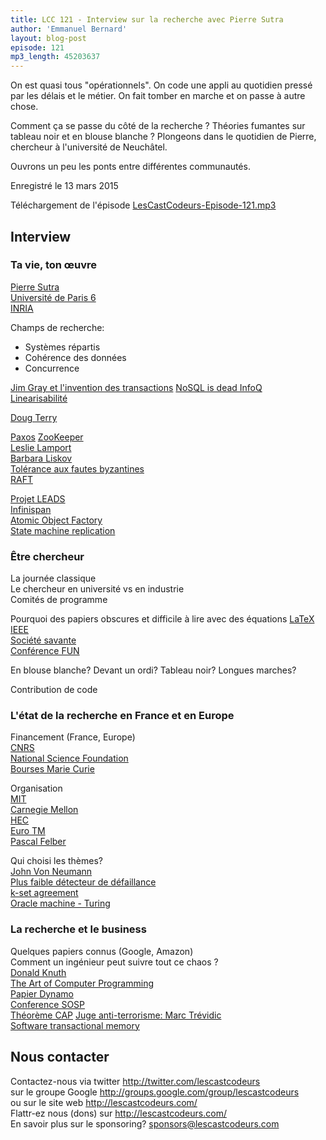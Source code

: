 ```yaml
---
title: LCC 121 - Interview sur la recherche avec Pierre Sutra
author: 'Emmanuel Bernard'
layout: blog-post
episode: 121
mp3_length: 45203637
---
```

On est quasi tous "opérationnels".
On code une appli au quotidien pressé par les délais et le métier.
On fait tomber en marche et on passe à autre chose.

Comment ça se passe du côté de la recherche ?
Théories fumantes sur tableau noir et en blouse blanche ?
Plongeons dans le quotidien de Pierre, chercheur à l'université de Neuchâtel.

Ouvrons un peu les ponts entre différentes communautés.

Enregistré le 13 mars 2015

Téléchargement de l'épisode [LesCastCodeurs-Episode-121.mp3](http://traffic.libsyn.com/lescastcodeurs/LesCastCodeurs-Episode-121.mp3)  

## Interview

### Ta vie, ton œuvre

[Pierre Sutra](https://sites.google.com/site/0track/)  
[Université de Paris 6](http://www.lip6.fr/?LANG=fr)  
[INRIA](http://www.inria.fr/)  

Champs de recherche:

* Systèmes répartis
* Cohérence des données
* Concurrence

[Jim Gray et l'invention des transactions](https://en.wikipedia.org/wiki/Jim_Gray_\(computer_scientist\))  
[NoSQL is dead InfoQ](http://www.infoq.com/presentations/nosql-commonalities)  
[Linearisabilité](https://en.wikipedia.org/wiki/Linearizability)  

[Doug Terry](http://www.odbms.org/2014/05/doug-terry-microsoft-research-silicon-valley-lab/)  

[Paxos](https://en.wikipedia.org/wiki/Paxos_\(computer_science\))  
[ZooKeeper](https://cwiki.apache.org/confluence/display/ZOOKEEPER/ProjectDescription)  
[Leslie Lamport](https://en.wikipedia.org/wiki/Leslie_Lamport)  
[Barbara Liskov](https://en.wikipedia.org/wiki/Barbara_Liskov)  
[Tolérance aux fautes byzantines](https://en.wikipedia.org/wiki/Byzantine_fault_tolerance)  
[RAFT](https://en.wikipedia.org/wiki/Raft_\(computer_science\))  

[Projet LEADS](http://www.leads-project.eu)  
[Infinispan](http://infinispan.org)  
[Atomic Object Factory](http://blog.infinispan.org/2015/01/a-factory-of-atomic-objects.html)  
[State machine replication](https://en.wikipedia.org/wiki/State_machine_replication)  

### Être chercheur

La journée classique  
Le chercheur en université vs en industrie  
Comités de programme  

Pourquoi des papiers obscures et difficile à lire avec des équations
[LaTeX](https://en.wikipedia.org/wiki/LaTeX)  
[IEEE](https://en.wikipedia.org/wiki/Institute_of_Electrical_and_Electronics_Engineers)  
[Société savante](https://fr.wikipedia.org/wiki/Société_savante)  
[Conférence FUN](http://www.di.unipi.it/fun14/)  

En blouse blanche? Devant un ordi? Tableau noir? Longues marches?  

Contribution de code

### L'état de la recherche en France et en Europe

Financement (France, Europe)  
[CNRS](http://www.cnrs.fr)  
[National Science Foundation](http://en.wikipedia.org/wiki/National_Science_Foundation)  
[Bourses Marie Curie](http://ec.europa.eu/research/mariecurieactions/index_fr.htm)  

Organisation  
[MIT](https://duckduckgo.com/massachusetts_Institute_of_Technology?ia=about)  
[Carnegie Mellon](https://en.wikipedia.org/wiki/Carnegie_Mellon_University)  
[HEC](https://en.wikipedia.org/wiki/HEC_Paris)  
[Euro TM](http://www.eurotm.org)  
[Pascal Felber](http://members.unine.ch/pascal.felber/index.html)  

Qui choisi les thèmes?  
[John Von Neumann](https://en.wikipedia.org/wiki/John_von_Neumann)  
[Plus faible détecteur de défaillance](http://slideplayer.fr/slide/1619618/)  
[k-set agreement](http://link.springer.com/chapter/10.1007%2F3-540-36080-8_6)  
[Oracle machine - Turing](https://en.wikipedia.org/wiki/Oracle_machine)  

### La recherche et le business

Quelques papiers connus (Google, Amazon)  
Comment un ingénieur peut suivre tout ce chaos ?  
[Donald Knuth](https://en.wikipedia.org/wiki/Donald_Knuth)  
[The Art of Computer Programming](https://en.wikipedia.org/wiki/The_Art_of_Computer_Programming)  
[Papier Dynamo](http://www.read.seas.harvard.edu/~kohler/class/cs239-w08/decandia07dynamo.pdf)  
[Conference SOSP](http://www.ssrc.ucsc.edu/sosp15/)  
[Théorème CAP](http://www.allthingsdistributed.com/2012/01/amazon-dynamodb.htm://en.wikipedia.org/wiki/CAP_theorem)
[Juge anti-terrorisme: Marc Trévidic](https://www.youtube.com/watch?v=yO41kHjHJuM)  
[Software transactional memory](https://en.wikipedia.org/wiki/Software_transactional_memory)  

## Nous contacter

Contactez-nous via twitter <http://twitter.com/lescastcodeurs>  
sur le groupe Google <http://groups.google.com/group/lescastcodeurs>  
ou sur le site web <http://lescastcodeurs.com/>  
Flattr-ez nous (dons) sur <http://lescastcodeurs.com/>  
En savoir plus sur le sponsoring? sponsors@lescastcodeurs.com

